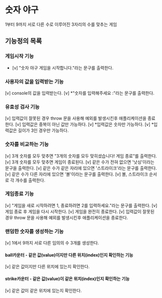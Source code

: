 # 숫자 야구

1부터 9까지 서로 다른 수로 이루어진 3자리의 수를 맞추는 게임

## 기능정의 목록

### 게임시작 기능

- [v] "숫자 야구 게임을 시작합니다."라는 문구를 출력한다.

### 사용자의 값을 입력받는 기능

[v] console의 값을 입력받는다.
[v] \*"숫자를 입력해주세요 :"라는 문구를 출력한다.

### 유효성 검사 기능

[v] 입력값이 잘못된 경우 throw 문을 사용해 예외를 발생시킨후 애플리케이션을 종료한다.
[v] 입력값은 중복이 아닌 값만 가능하다.
[v] *입력값은 숫자만 가능하다.
[v] *입력값은 길이가 3인 경우만 가능하다.

### 숫자를 비교하는 기능

[v] 3개 숫자를 모두 맞추면 "3개의 숫자를 모두 맞히셨습니다! 게임 종료"를 출력한다.
[v] 3개 숫자를 모두 맞추면 게임이 종료된다.
[v] 같은 수가 전혀 없으면 '낫싱'이라는 문구을 출력한다.
[v] 같은 수가 같은 자리에 있으면 '스트라이크'라는 문구를 출력한다.
[v] 같은 수가 다른 자리에 있으면 '볼'이라는 문구를 출력한다.
[v] 볼, 스트라이크 순서로 각 개수를 출력한다.

### 게임종료 기능

[v] "게임을 새로 시작하려면 1, 종료하려면 2를 입력하세요."라는 문구를 출력한다.
[v] 게임 종료 후 게임을 다시 시작한다.
[v] 게임을 완전히 종료한다.
[v] 입력값이 잘못된 경우 throw 문을 사용해 예외를 발생시킨후 애플리케이션을 종료한다.

### 랜덤한 숫자를 생성하는 기능

[v] 1에서 9까지 서로 다른 임의의 수 3개를 생성한다.

#### ball카운터 - 같은 값(value)이지만 다른 위치(index)인지 확인하는 기능

[v] 같은 값이지만 다른 위치에 있는지 확인한다.

#### strike카운터 - 같은 값(value)이 같은 위치(index)인지 확인하는 기능

[v] 같은 값이 같은 위치에 있는지 확인한다.
